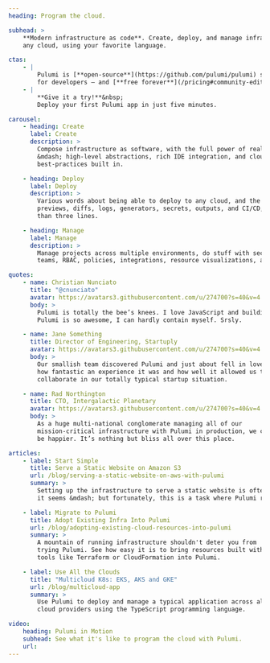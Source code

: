 ```yaml
---
heading: Program the cloud.

subhead: >
    **Modern infrastructure as code**. Create, deploy, and manage infrastructure on
    any cloud, using your favorite language.

ctas:
    - |
        Pulumi is [**open-source**](https://github.com/pulumi/pulumi) software, made by developers
        for developers — and [**free forever**](/pricing#community-edition) for individual use.
    - |
        **Give it a try!**&nbsp;
        Deploy your first Pulumi app in just five minutes.

carousel:
    - heading: Create
      label: Create
      description: >
        Compose infrastructure as software, with the full power of real programming languages
        &mdash; high-level abstractions, rich IDE integration, and cloud engineering
        best-practices built in.

    - heading: Deploy
      label: Deploy
      description: >
        Various words about being able to deploy to any cloud, and the awesome CLI experience &mdash;
        previews, diffs, logs, generators, secrets, outputs, and CI/CD, amounting to no more
        than three lines.

    - heading: Manage
      label: Manage
      description: >
        Manage projects across multiple environments, do stuff with secrets and whatnot, histories, logs,
        teams, RBAC, policies, integrations, resource visualizations, and additional awesomeness.

quotes:
    - name: Christian Nunciato
      title: "@cnunciato"
      avatar: https://avatars3.githubusercontent.com/u/274700?s=40&v=4
      body: >
        Pulumi is totally the bee’s knees. I love JavaScript and building cloud apps with
        Pulumi is so awesome, I can hardly contain myself. Srsly.

    - name: Jane Something
      title: Director of Engineering, Startuply
      avatar: https://avatars3.githubusercontent.com/u/274700?s=40&v=4
      body: >
        Our smallish team discovered Pulumi and just about fell in love with
        how fantastic an experience it was and how well it allowed us to
        collaborate in our totally typical startup situation.

    - name: Rad Northington
      title: CTO, Intergalactic Planetary
      avatar: https://avatars3.githubusercontent.com/u/274700?s=40&v=4
      body: >
        As a huge multi-national conglomerate managing all of our
        mission-critical infrastructure with Pulumi in production, we couldn’t
        be happier. It’s nothing but bliss all over this place.

articles:
    - label: Start Simple
      title: Serve a Static Website on Amazon S3
      url: /blog/serving-a-static-website-on-aws-with-pulumi
      summary: >
        Setting up the infrastructure to serve a static website is often harder than
        it seems &mdash; but fortunately, this is a task where Pulumi really shines.

    - label: Migrate to Pulumi
      title: Adopt Existing Infra Into Pulumi
      url: /blog/adopting-existing-cloud-resources-into-pulumi
      summary: >
        A mountain of running infrastructure shouldn't deter you from
        trying Pulumi. See how easy it is to bring resources built with
        tools like Terraform or CloudFormation into Pulumi.

    - label: Use All the Clouds
      title: "Multicloud K8s: EKS, AKS and GKE"
      url: /blog/multicloud-app
      summary: >
        Use Pulumi to deploy and manage a typical application across all major
        cloud providers using the TypeScript programming language.

video:
    heading: Pulumi in Motion
    subhead: See what it's like to program the cloud with Pulumi.
    url:
---
```

